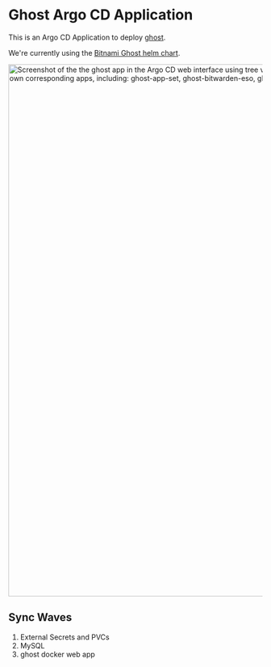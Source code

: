 # Ghost Argo CD Application

This is an Argo CD Application to deploy [ghost](https://ghost.org/).

We're currently using the [Bitnami Ghost helm chart](https://github.com/bitnami/charts/tree/main/bitnami/ghost).

<img width="1053" alt="Screenshot of the the ghost app in the Argo CD web interface using tree view mode. You can see the ghost app branches into 4 appsets that all have their own corresponding apps, including: ghost-app-set, ghost-bitwarden-eso, ghost-mysql-app-set, and ghost-pvc-appset" src="https://github.com/user-attachments/assets/cf7db9e9-0ae6-4e04-8433-fb6cf0a0dc43" />


## Sync Waves

1. External Secrets and PVCs
2. MySQL
3. ghost docker web app

